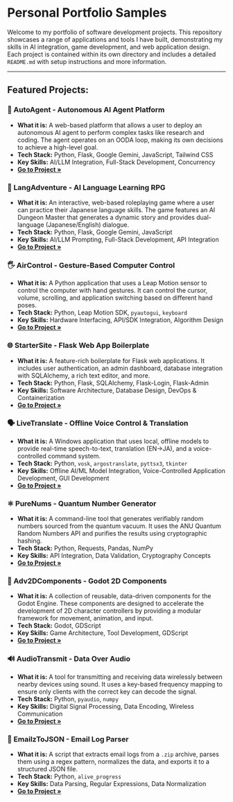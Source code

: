 # Personal Portfolio Samples

Welcome to my portfolio of software development projects. This repository showcases a range of applications and tools I have built, demonstrating my skills in AI integration, game development, and web application design. Each project is contained within its own directory and includes a detailed `README.md` with setup instructions and more information.

---

## Featured Projects:

### 🤖 AutoAgent - Autonomous AI Agent Platform
*   **What it is:** A web-based platform that allows a user to deploy an autonomous AI agent to perform complex tasks like research and coding. The agent operates on an OODA loop, making its own decisions to achieve a high-level goal.
*   **Tech Stack:** Python, Flask, Google Gemini, JavaScript, Tailwind CSS
*   **Key Skills:** AI/LLM Integration, Full-Stack Development, Concurrency
*   **[Go to Project &raquo;](./AutoAgent/)**

### 🎌 LangAdventure - AI Language Learning RPG
*   **What it is:** An interactive, web-based roleplaying game where a user can practice their Japanese language skills. The game features an AI Dungeon Master that generates a dynamic story and provides dual-language (Japanese/English) dialogue.
*   **Tech Stack:** Python, Flask, Google Gemini, JavaScript
*   **Key Skills:** AI/LLM Prompting, Full-Stack Development, API Integration
*   **[Go to Project &raquo;](./LangAdventure/)**

### 🖐️ AirControl - Gesture-Based Computer Control
*   **What it is:** A Python application that uses a Leap Motion sensor to control the computer with hand gestures. It can control the cursor, volume, scrolling, and application switching based on different hand poses.
*   **Tech Stack:** Python, Leap Motion SDK, `pyautogui`, `keyboard`
*   **Key Skills:** Hardware Interfacing, API/SDK Integration, Algorithm Design
*   **[Go to Project &raquo;](./AirControl/)**

### 🌐 StarterSite - Flask Web App Boilerplate
*   **What it is:** A feature-rich boilerplate for Flask web applications. It includes user authentication, an admin dashboard, database integration with SQLAlchemy, a rich text editor, and more.
*   **Tech Stack:** Python, Flask, SQLAlchemy, Flask-Login, Flask-Admin
*   **Key Skills:** Software Architecture, Database Design, DevOps & Containerization
*   **[Go to Project &raquo;](./StarterSite/)**

### 🗣️ LiveTranslate - Offline Voice Control & Translation
*   **What it is:** A Windows application that uses local, offline models to provide real-time speech-to-text, translation (EN->JA), and a voice-controlled command system.
*   **Tech Stack:** Python, `vosk`, `argostranslate`, `pyttsx3`, `tkinter`
*   **Key Skills:** Offline AI/ML Model Integration, Voice-Controlled Application Development, GUI Development
*   **[Go to Project &raquo;](./LiveTranslate/)**

### ⚛️ PureNums - Quantum Number Generator
*   **What it is:** A command-line tool that generates verifiably random numbers sourced from the quantum vacuum. It uses the ANU Quantum Random Numbers API and purifies the results using cryptographic hashing.
*   **Tech Stack:** Python, Requests, Pandas, NumPy
*   **Key Skills:** API Integration, Data Validation, Cryptography Concepts
*   **[Go to Project &raquo;](./PureNums/)**

### 🎲 Adv2DComponents - Godot 2D Components
*   **What it is:** A collection of reusable, data-driven components for the Godot Engine. These components are designed to accelerate the development of 2D character controllers by providing a modular framework for movement, animation, and input.
*   **Tech Stack:** Godot, GDScript
*   **Key Skills:** Game Architecture, Tool Development, GDScript
*   **[Go to Project &raquo;](./Adv2DComponents/)**

### 🔊 AudioTransmit - Data Over Audio
*   **What it is:** A tool for transmitting and receiving data wirelessly between nearby devices using sound. It uses a key-based frequency mapping to ensure only clients with the correct key can decode the signal.
*   **Tech Stack:** Python, `pyaudio`, `numpy`
*   **Key Skills:** Digital Signal Processing, Data Encoding, Wireless Communication
*   **[Go to Project &raquo;](./AudioTransmit/)**

### 📨 EmailzToJSON - Email Log Parser
*   **What it is:** A script that extracts email logs from a `.zip` archive, parses them using a regex pattern, normalizes the data, and exports it to a structured JSON file.
*   **Tech Stack:** Python, `alive_progress`
*   **Key Skills:** Data Parsing, Regular Expressions, Data Normalization
*   **[Go to Project &raquo;](./EmailzToJSON/)**
